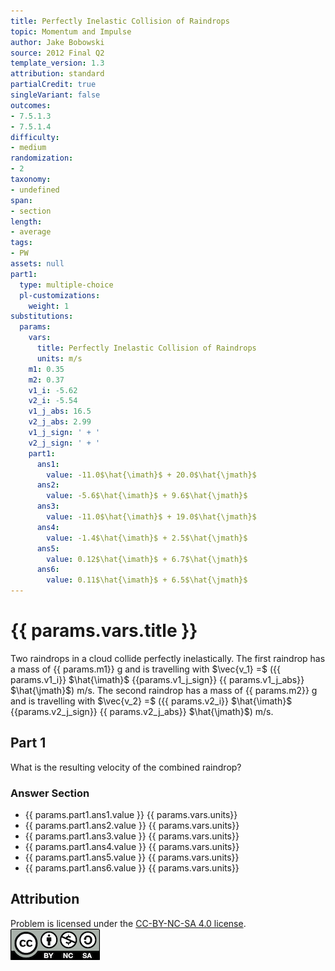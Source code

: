 ```yaml
---
title: Perfectly Inelastic Collision of Raindrops
topic: Momentum and Impulse
author: Jake Bobowski
source: 2012 Final Q2
template_version: 1.3
attribution: standard
partialCredit: true
singleVariant: false
outcomes:
- 7.5.1.3
- 7.5.1.4
difficulty:
- medium
randomization:
- 2
taxonomy:
- undefined
span:
- section
length:
- average
tags:
- PW
assets: null
part1:
  type: multiple-choice
  pl-customizations:
    weight: 1
substitutions:
  params:
    vars:
      title: Perfectly Inelastic Collision of Raindrops
      units: m/s
    m1: 0.35
    m2: 0.37
    v1_i: -5.62
    v2_i: -5.54
    v1_j_abs: 16.5
    v2_j_abs: 2.99
    v1_j_sign: ' + '
    v2_j_sign: ' + '
    part1:
      ans1:
        value: -11.0$\hat{\imath}$ + 20.0$\hat{\jmath}$
      ans2:
        value: -5.6$\hat{\imath}$ + 9.6$\hat{\jmath}$
      ans3:
        value: -11.0$\hat{\imath}$ + 19.0$\hat{\jmath}$
      ans4:
        value: -1.4$\hat{\imath}$ + 2.5$\hat{\jmath}$
      ans5:
        value: 0.12$\hat{\imath}$ + 6.7$\hat{\jmath}$
      ans6:
        value: 0.11$\hat{\imath}$ + 6.5$\hat{\jmath}$
---
```

# {{ params.vars.title }}
Two raindrops in a cloud collide perfectly inelastically. The first raindrop has a mass of {{ params.m1}} g and is travelling with $\vec{v_1} =$ ({{ params.v1_i}} $\hat{\imath}$ {{params.v1_j_sign}} {{ params.v1_j_abs}} $\hat{\jmath}$) m/s.
The second raindrop has a mass of {{ params.m2}} g and is travelling with $\vec{v_2} =$ ({{ params.v2_i}} $\hat{\imath}$ {{params.v2_j_sign}} {{ params.v2_j_abs}} $\hat{\jmath}$) m/s.

## Part 1

What is the resulting velocity of the combined raindrop?

### Answer Section

- {{ params.part1.ans1.value }} {{ params.vars.units}}
- {{ params.part1.ans2.value }} {{ params.vars.units}}
- {{ params.part1.ans3.value }} {{ params.vars.units}}
- {{ params.part1.ans4.value }} {{ params.vars.units}}
- {{ params.part1.ans5.value }} {{ params.vars.units}}
- {{ params.part1.ans6.value }} {{ params.vars.units}}

## Attribution

Problem is licensed under the [CC-BY-NC-SA 4.0 license](https://creativecommons.org/licenses/by-nc-sa/4.0/).<br> ![The Creative Commons 4.0 license requiring attribution-BY, non-commercial-NC, and share-alike-SA license.](https://raw.githubusercontent.com/firasm/bits/master/by-nc-sa.png)